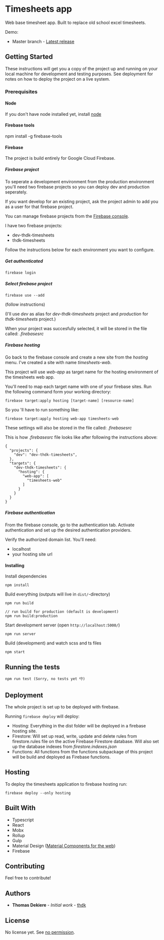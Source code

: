 # Timesheets app

Web base timesheet app. Built to replace old school excel timesheets.

Demo:
* Master branch - [Latest release](https://timesheets-ffc4b.firebaseapp.com)

## Getting Started

These instructions will get you a copy of the project up and running on your local machine for development and testing purposes. See deployment for notes on how to deploy the project on a live system.

### Prerequisites

#### Node

If you don't have node installed yet, install [node](https://nodejs.org/en/download/)

#### Firebase tools

npm install -g firebase-tools

#### Firebase

The project is build entirely for Google Cloud Firebase.

##### Firebase project

To seperate a development environment from the production environment you'll need two firebase projects so you can deploy dev and production seperately.

If you want develop for an existing project, ask the project admin to add you as a user for that firebase project.

You can manage firebase projects from the [Firebase console](https://console.firebase.google.com).

I have two firebase projects: 

* dev-thdk-timesheets
* thdk-timesheets

Follow the instructions below for each environment you want to configure.

##### Get authenticated

`firebase login`

##### Select firebase project
`firebase use --add`

(follow instructions)

(I'll use *dev* as alias for *dev-thdk-timesheets* project and *production* for *thdk-timesheets* project.)

When your project was succesfully selected, it will be stored in the file called: *.firebasesrc*

##### Firebase hosting

Go back to the firebase console and create a new site from the *hosting* menu.
I've created a site with name *timesheets-web*.

This project will use *web-app* as target name for the hosting environment of the timesheets web app.

You'll need to map each target name with one of your firebase sites. Run the following command form your working directory:

`firebase target:apply hosting [target-name] [resource-name]`

So you 'll have to run something like:

```
firebase target:apply hosting web-app timesheets-web
```

These settings will also be stored in the file called: *.firebasesrc*

This is how *.firebasesrc* file looks like after following the instructions above:

```
{
  "projects": {
    "dev": "dev-thdk-timesheets",
  },
  "targets": {
    "dev-thdk-timesheets": {
      "hosting": {
        "web-app": [
          "timesheets-web"
        ]
      }
    }
  }
}
```

##### Firebase authentication

From the firebase console, go to the authentication tab.
Activate authentication and set up the desired authentication providers.

Verify the authorized domain list. You'll need:
* localhost
* your hosting site url

#### Installing

Install dependencies

    npm install

Build everything (outputs will live in `dist/`-directory)

    npm run build

    // run build for production (default is development)
    npm run build:production

Start development server (open `http://localhost:5000/`)

    npm run server

Build (development) and watch scss and ts files

    npm start

## Running the tests

    npm run test (Sorry, no tests yet 👎)

## Deployment

The whole project is set up to be deployed with firebase.

Running `firebase deploy` will deploy:
* Hosting: Everything in the dist folder will be deployed in a firebase hosting site.
* Firestore: Will set up read, write, update and delete rules from firestore.rules file on the active Firebase Firestore database. Will also set up the database indexes from *firestore.indexes.json*
* Functions: All functions from the functions subpackage of this project will be build and deployed as Firebase functions.

## Hosting

To deploy the timesheets application to firebase hosting run:

```
firebase deploy --only hosting
```

## Built With

* Typescript
* React
* Mobx
* Rollup
* Gulp
* Material Design ([Material Components for the web](https://github.com/material-components/material-components-web))
* Firebase

## Contributing

Feel free to contribute!

## Authors

* **Thomas Dekiere** - *Initial work* - [thdk](https://github.com/thdk)

## License

No license yet. See [no permission](https://choosealicense.com/no-permission/).